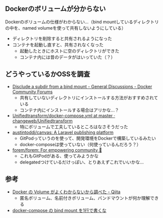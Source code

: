 ## Dockerのボリュームが分からない

Dockerのボリュームの仕様がわからない...（bind mountしているディレクトリの中を、named volumeを使って共有しないようにしている）

- ディレクトリを削除すると共有されるようになった
- コンテナを起動し直すと、共有されなくなった
  - 起動したときにホストに空のディレクトリができた
  - コンテナ内には昔のデータがはいっていた（？）

## どうやっているかOSSを調査

- [Disclude a subdir from a bind mount - General Discussions - Docker Community Forums](https://forums.docker.com/t/disclude-a-subdir-from-a-bind-mount/76238)
  - 共有していないディレクトリにインストールする方法がおすすめされている
  - コンテナ内にインストールする場合はアリかな...？
- [Unifiedtransform/docker-compose.yml at master · changeweb/Unifiedtransform](https://github.com/changeweb/Unifiedtransform/blob/master/docker-compose.yml)
  - 特にボリュームで工夫しているところはなさそうだった
- [austintoddj/canvas: A Laravel publishing platform](https://github.com/austintoddj/canvas)
  - GitPodっていうのを使って、開発環境をDockerで構築しているみたい
  - docker-composeは使っていない（何使っているんだろう？）
- [forem/forem: For empowering community 🌱](https://github.com/forem/forem#contributing)
  - これもGitPodがある、使ってみようかな
  - delegatedつけているだけっぽい、とりあえずこれでいいかな...

## 参考

- [Docker の Volume がよくわからないから調べた - Qiita](https://qiita.com/aki_55p/items/63c47214cab7bcb027e0)
  - 匿名ボリューム、名前付きボリューム、バンドマウントが何か理解できる
- [docker-compose の bind mount を1行で書くな](https://zenn.dev/sarisia/articles/0c1db052d09921)